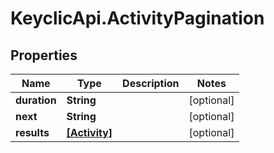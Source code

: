 # KeyclicApi.ActivityPagination

## Properties
Name | Type | Description | Notes
------------ | ------------- | ------------- | -------------
**duration** | **String** |  | [optional] 
**next** | **String** |  | [optional] 
**results** | [**[Activity]**](Activity.md) |  | [optional] 


